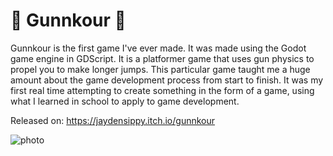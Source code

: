 # 🔫 Gunnkour 🔫

Gunnkour is the first game I've ever made. It was made using the Godot game engine in GDScript. It is a platformer game that uses gun physics to propel you to make longer jumps. This particular game taught me a huge amount about the game development process from start to finish. It was my first real time attempting to create something in the form of a game, using what I learned in school to apply to game development.

Released on: https://jaydensippy.itch.io/gunnkour

![photo](https://jaydensipe.github.io/images/gunnkourpic.jpg)

